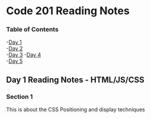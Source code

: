 # Code 201 Reading Notes

### Table of Contents

-[Day 1](#Day-1-reading-notes) <br/>
-[Day 2](#Day-2-reading-notes)<br/>
-[Day 3](#Day-3-reading-notes)
-[Day 4](#Day-4-reading-notes)<br/>
-[Day 5](#Day-5-reading-notes)<br/>


## Day 1 Reading Notes - HTML/JS/CSS
### Section 1

This is about the CSS Positioning and display techniques